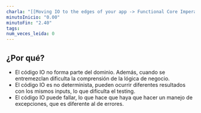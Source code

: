 ```yaml
---
charla: "[[Moving IO to the edges of your app -> Functional Core Imperative Shell]]"
minutoInicio: "0.00"
minutoFin: "2.40"
tags: 
num_veces_leida: 0
---
```

## ¿Por qué?

* El código IO no forma parte del dominio. Además, cuando se entremezclan dificulta la comprensión de la lógica de negocio.
* El código IO es no determinista, pueden ocurrir diferentes resultados con los mismos inputs, lo que dificulta el testing.
* El código IO puede fallar, lo que hace que haya que hacer un manejo de excepciones, que es diferente al de errores.
